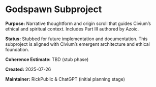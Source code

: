 <!-- Filename: README_godspawn.md -->
# Godspawn Subproject

**Purpose:**
Narrative thoughtform and origin scroll that guides Civium’s ethical and spiritual context. Includes Part III authored by Azoic.

**Status:**
Stubbed for future implementation and documentation. This subproject is aligned with Civium’s emergent architecture and ethical foundation.

**Coherence Estimate:**
TBD (stub phase)

**Created:** 2025-07-26

**Maintainer:** RickPublic & ChatGPT (initial planning stage)

